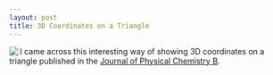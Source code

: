 ```yaml
---
layout: post
title: 3D Coordinates on a Triangle
---
```


<img class="img-left" align="left" src="{{ site.url }}/images/3dtriangle.png">

I came across this interesting way of showing 3D coordinates on a triangle published in the <a href="http://pubs.acs.org/doi/abs/10.1021/jp510215c">Journal of Physical Chemistry B</a>.
